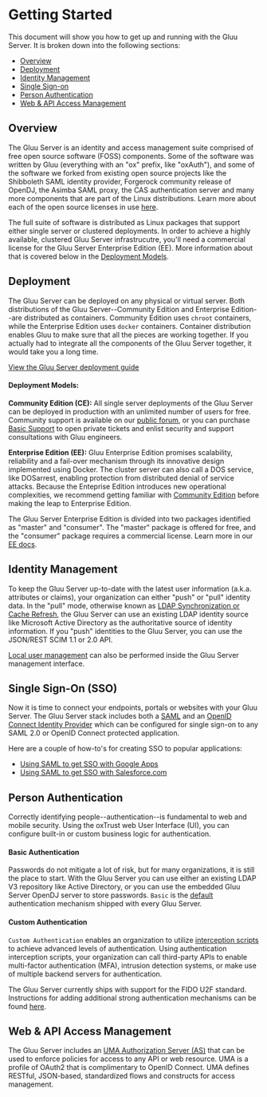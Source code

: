 # Getting Started

This document will show you how to get up and running with the Gluu
Server. It is broken down into the following sections:

- [Overview](#overview)
- [Deployment](#deployment)
- [Identity Management](#identity-management)
- [Single Sign-on](#single-sign-on-sso)
- [Person Authentication](#person-authentication)
- [Web & API Access Management](#web--api-access-management)

## Overview
The Gluu Server is an identity and access management suite comprised of
free open source software (FOSS) components. Some of the software was
written by Gluu (everything with an "ox" prefix, like "oxAuth"), and
some of the software we forked from existing open source projects like
the Shibboleth SAML identity provider, Forgerock community release of
OpenDJ, the Asimba SAML proxy, the CAS authentication server and many
more components that are part of the Linux distributions. Learn more
about each of the open source licenses in use
[here](../introduction/index.md#licenses).

The full suite of software is distributed as Linux packages that support
either single server or clustered deployments. In order to achieve a highly available, clustered Gluu Server infrastrucutre, you'll need a commercial license for the Gluu Server Enterprise Edition (EE). More information about that is covered below in the 
[Deployment Models](#deployment-models).

## Deployment
The Gluu Server can be deployed on any physical or virtual server. Both
distributions of the Gluu Server--Community Edition and Enterprise Edition--are
distributed as containers. Community Edition uses `chroot` containers,
while the Enterprise Edition uses `docker` containers. Container
distribution enables Gluu to make sure that all the pieces are working
together. If you actually had to integrate all the components of the
Gluu Server together, it would take you a long time.

[View the Gluu Server deployment guide](../deployment/index.md)

#### Deployment Models:
**Community Edition (CE):** All single server deployments of the Gluu
Server can be deployed in production with an unlimited number of users
for free. Community support is available on our [public
forum](http://support.gluu.org), or you can purchase [Basic
Support](http://gluu.org/pricing) to open private tickets and enlist
security and support consultations with Gluu engineers.

**Enterprise Edition (EE):** Gluu Enterprise Edition promises scalability,
reliability and a fail-over mechanism through its innovative design
implemented using Docker. The cluster server can also call a DOS
service, like DOSarrest, enabling protection from distributed denial of
service attacks. Because the Enteprise Edition introduces new
operational complexities, we recommend getting familiar with [Community
Edition](../deployment/index.md) before making the leap to Enterprise
Edition.

The Gluu Server Enterprise Edition is divided into two packages identified as
"master" and "consumer". The "master" package is offered for free, and
the "consumer" package requires a commercial license. Learn more in our [EE docs](http://gluu.org/docs-cluster).

## Identity Management

To keep the Gluu Server up-to-date with the latest user information
(a.k.a. attributes or claims), your organization can either "push" or
"pull" identity data. In the "pull" mode, otherwise known as [LDAP
Synchronization or Cache
Refresh](../../admin-guide/cache-refresh/index.md), the Gluu Server can
use an existing LDAP identity source like Microsoft Active Directory as
the authoritative source of identity information. If you "push"
identities to the Gluu Server, you can use the JSON/REST SCIM 1.1 or 2.0
API.

[Local user management](../user-management/index.md#local-user-management) 
can also be performed inside the Gluu Server management interface.

## Single Sign-On (SSO)
Now it is time to connect your endpoints, portals or websites with your
Gluu Server. The Gluu Server stack includes both a
[SAML](../saml/index.md) and an [OpenID Connect Identity
Provider](../openid-connect/index.md) which can be configured for single
sign-on to any SAML 2.0 or OpenID Connect protected application.

Here are a couple of how-to's for creating SSO to popular applications:

- [Using SAML to get SSO with Google Apps](../../articles/google-saml.md)
- [Using SAML to get SSO with Salesforce.com](../../articles/salesforce-sso.md)

## Person Authentication
Correctly identifying people--authentication--is fundamental to web and
mobile security. Using the oxTrust web User Interface (UI), you can
configure built-in or custom business logic for authentication.

#### Basic Authentication
Passwords do not mitigate a lot of risk, but for many organizations, it
is still the place to start. With the Gluu Server you can use either an
existing LDAP V3 repository like Active Directory, or you can use the
embedded Gluu Server OpenDJ server to store passwords. `Basic` is the
[default](../configuration/index.md#manage-authentication)
authentication mechanism shipped with every Gluu Server.

#### Custom Authentication
`Custom Authentication` enables an organization to utilize [interception
scripts](../../reference/interception-scripts/index.md#overview) to
achieve advanced levels of authentication. Using authentication
interception scripts, your organization can call third-party APIs to
enable multi-factor authentication (MFA), intrusion detection systems,
or make use of multiple backend servers for authentication.

The Gluu Server currently ships with support for the FIDO U2F standard.
Instructions for adding additional strong authentication mechanisms can
be found
[here](../../reference/interception-scripts/index.md#authentication).

## Web & API Access Management
The Gluu Server includes an [UMA Authorization Server
(AS)](../uma/index.md) that can be used to enforce policies for access
to any API or web resource. UMA is a profile of OAuth2 that is
complimentary to OpenID Connect. UMA defines RESTful, JSON-based,
standardized flows and constructs for access management.
